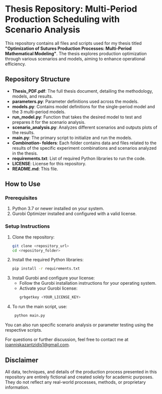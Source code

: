 # Thesis Repository: Multi-Period Production Scheduling with Scenario Analysis

This repository contains all files and scripts used for my thesis titled **"Optimization of Sutures Production Processes: Multi-Period Mathematical Modeling"**. The thesis explores production optimization through various scenarios and models, aiming to enhance operational efficiency.

## Repository Structure

- **Thesis_PDF.pdf**: The full thesis document, detailing the methodology, models, and results.
- **parameters.py**: Parameter definitions used across the models.
- **models.py**: Contains model definitions for the single-period model and the 3 multi-period models.
- **run_model.py**: Function that takes the desired model to test and prepares it for the scenario analysis.
- **scenario_analysis.py**: Analyzes different scenarios and outputs plots of the results.
- **main.py**: The primary script to initialize and run the models.
- ***Combination-* folders**: Each folder contains data and files related to the results of the specific experiment combinations and scenarios analyzed in the thesis.
- **requirements.txt**: List of required Python libraries to run the code.
- **LICENSE**: License for this repository.
- **README.md**: This file.


## How to Use

### Prerequisites
1. Python 3.7 or newer installed on your system.
2. Gurobi Optimizer installed and configured with a valid license.

### Setup Instructions

1. Clone the repository:
   ```bash
   git clone <repository_url>
   cd <repository_folder>

2. Install the required Python libraries:
   ```bash
   pip install -r requirements.txt

3. Install Gurobi and configure your license:
    - Follow the Gurobi installation instructions for your operating system.
    - Activate your Gurobi license:
         ```bash
         grbgetkey <YOUR_LICENSE_KEY>

4. To run the main script, use:
   ```bash
    python main.py

You can also run specific scenario analysis or parameter testing using the respective scripts.

For questions or further discussion, feel free to contact me at ioanniskazantzidis1@gmail.com.

## Disclaimer

All data, techniques, and details of the production process presented in this repository are entirely fictional and created solely for academic purposes. They do not reflect any real-world processes, methods, or proprietary information.

